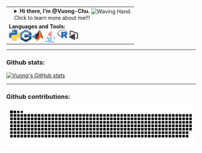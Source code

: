 <table >
  <tr>
    <td> <img src="https://github.com/Vuong-Chu/Vuong-Chu/blob/main/Universe.gif" alt=""> </td>
    <td>
        <details>
        <summary> <strong> Hi there, I’m @Vuong-Chu. </strong> <img align=center src="https://user-images.githubusercontent.com/26017543/213809353-c908d93c-3dff-4694-9d13-e0e5cbdb879c.png" alt="Waving Hand" width="36" height="36" />. <br /> Click to learn more about me!!! </summary> <br /> <br />
          <p> - 💖 I’m interested in translating all methods in Financial Econometrics/Computational Finance to well-designed functions in C++, Python, and Java. <br /> <br />
          - 🌱 I’m currently targeting to Quant developer/ Quant analyst/ Quant researcher positions. <br /> <br />
          - 🔎 I’m looking to collaborate on projects related to financial time series data. <br /> <br />
          - 🔰 I love swimming, cycling and coding challenges. <br /> <br />
          - 📫 Feel free to reach out to me at minhvuong2992(at)gmail.com</p>
          </details>
        </td>
  </tr>
  <tr> 
    <td colspan="2">
      <strong> Languages and Tools: </strong> <br />
      <img align="left" alt="Python" width="30px" src="https://github.com/Vuong-Chu/Vuong-Chu/blob/main/python.svg" />
      <img align="left" alt="C++" width="30px" src="https://github.com/Vuong-Chu/Vuong-Chu/blob/main/c.svg" />
      <img align="left" alt="C++" width="32px" src="https://github.com/Vuong-Chu/Vuong-Chu/blob/main/MatLab.svg" />
      <img align="left" alt="Java" width="35px" src="https://github.com/Vuong-Chu/Vuong-Chu/blob/main/java.svg" />
      <img align="left" alt="R" width="30px" src="https://github.com/Vuong-Chu/Vuong-Chu/blob/main/r.svg" />
      <img align="left" alt="PowerBI" width="30px" src="https://github.com/Vuong-Chu/Vuong-Chu/blob/main/power-bi.svg" /> 
    </td>
  </tr>
</table>

---

### Github stats:

[![Vuong's GitHub stats](https://github-readme-stats.vercel.app/api?username=Vuong-Chu&theme=buefy&show_icons=true&hide=contribs,prs)](https://github.com/anuraghazra/github-readme-stats)

---
### Github contributions:

![Snake animation](https://github.com/Vuong-Chu/Vuong-Chu/blob/output/github-contribution-grid-snake.svg)


